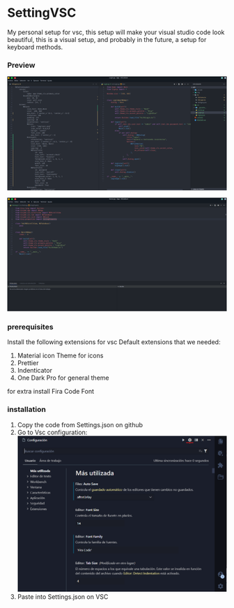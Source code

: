 # SettingVSC

My personal setup for vsc, this setup will make your visual studio code look beautiful, this is a visual setup, and probably in the future, a setup for keyboard methods.

### Preview

![author: AdelGann](public/image2.png)

![author: AdelGann](public/image3.png)

### prerequisites

Install the following extensions for vsc
Default extensions that we needed:
1. Material icon Theme for icons
2. Prettier
3. Indenticator
4. One Dark Pro for general theme

for extra install Fira Code Font

### installation

1. Copy the code from Settings.json on github
2. Go to Vsc configuration: ![author: AdelGann](public/image1.png)
3. Paste into Settings.json on VSC
